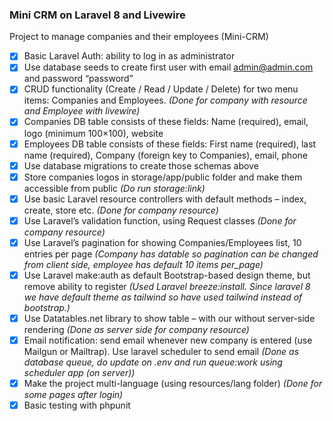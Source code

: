 ### Mini CRM on Laravel 8 and Livewire

Project to manage companies and their employees (Mini-CRM)
- [X] Basic Laravel Auth: ability to log in as administrator
- [x] Use database seeds to create first user with email admin@admin.com and password
“password”
- [X] CRUD functionality (Create / Read / Update / Delete) for two menu items: Companies
and Employees. *(Done for company with resource and Employee with livewire)*
- [X] Companies DB table consists of these fields: Name (required), email, logo (minimum
100×100), website
- [X] Employees DB table consists of these fields: First name (required), last name
(required), Company (foreign key to Companies), email, phone
- [X] Use database migrations to create those schemas above
- [X] Store companies logos in storage/app/public folder and make them accessible from
public *(Do run storage:link)*
- [x] Use basic Laravel resource controllers with default methods – index, create, store etc. *(Done for company resource)*
- [x] Use Laravel’s validation function, using Request classes *(Done for company resource)*
- [X] Use Laravel’s pagination for showing Companies/Employees list, 10 entries per page *(Company has datable so pagination can be changed from client side, employee has default 10 items per_page)*
- [x] Use Laravel make:auth as default Bootstrap-based design theme, but remove ability to
register *(Used Laravel breeze:install. Since laravel 8 we have default theme as tailwind so have used tailwind instead of bootstrap.)*
- [X] Use Datatables.net library to show table – with our without server-side rendering *(Done as server side for company resource)*
- [X] Email notification: send email whenever new company is entered (use Mailgun or Mailtrap). Use laravel scheduler to send email *(Done as database queue, do update on .env and run queue:work using scheduler app (on server))*
- [X] Make the project multi-language (using resources/lang folder) *(Done for some pages after login)*
- [X] Basic testing with phpunit